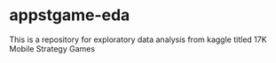 # appstgame-eda
This is a repository for exploratory data analysis from kaggle titled 17K Mobile Strategy Games
